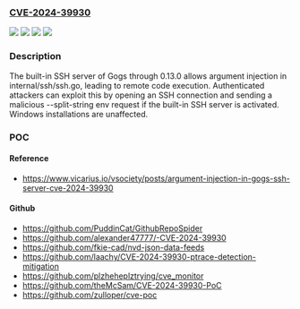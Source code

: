 ### [CVE-2024-39930](https://cve.mitre.org/cgi-bin/cvename.cgi?name=CVE-2024-39930)
![](https://img.shields.io/static/v1?label=Product&message=n%2Fa&color=blue)
![](https://img.shields.io/static/v1?label=Version&message=0%20&color=brightgreen)
![](https://img.shields.io/static/v1?label=Version&message=n%2Fa%20&color=brightgreen)
![](https://img.shields.io/static/v1?label=Vulnerability&message=n%2Fa&color=brightgreen)

### Description

The built-in SSH server of Gogs through 0.13.0 allows argument injection in internal/ssh/ssh.go, leading to remote code execution. Authenticated attackers can exploit this by opening an SSH connection and sending a malicious --split-string env request if the built-in SSH server is activated. Windows installations are unaffected.

### POC

#### Reference
- https://www.vicarius.io/vsociety/posts/argument-injection-in-gogs-ssh-server-cve-2024-39930

#### Github
- https://github.com/PuddinCat/GithubRepoSpider
- https://github.com/alexander47777/-CVE-2024-39930
- https://github.com/fkie-cad/nvd-json-data-feeds
- https://github.com/laachy/CVE-2024-39930-ptrace-detection-mitigation
- https://github.com/plzheheplztrying/cve_monitor
- https://github.com/theMcSam/CVE-2024-39930-PoC
- https://github.com/zulloper/cve-poc

